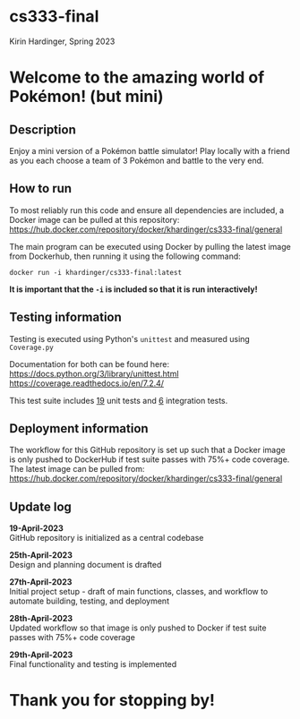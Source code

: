 # cs333-final
Kirin Hardinger, Spring 2023

# Welcome to the amazing world of Pokémon! (but mini)

## Description

Enjoy a mini version of a Pokémon battle simulator! Play locally with a friend as you each choose a team of 3 Pokémon and battle to the very end.

## How to run
To most reliably run this code and ensure all dependencies are included, a Docker image can be pulled at this repository: https://hub.docker.com/repository/docker/khardinger/cs333-final/general

The main program can be executed using Docker by pulling the latest image from Dockerhub, then running it using the following command:

`docker run -i khardinger/cs333-final:latest`

__It is important that the `-i` is included so that it is run interactively!__

## Testing information
Testing is executed using Python's `unittest` and measured using `Coverage.py`

Documentation for both can be found here:  
https://docs.python.org/3/library/unittest.html  
https://coverage.readthedocs.io/en/7.2.4/

This test suite includes <u>19</u> unit tests and <u>6</u> integration tests.

## Deployment information

The workflow for this GitHub repository is set up such that a Docker image is only pushed to DockerHub if test suite passes with 75%+ code coverage. The latest image can be pulled from: https://hub.docker.com/repository/docker/khardinger/cs333-final/general

## Update log
<b>19-April-2023</b>      
GitHub repository is initialized as a central codebase

<b>25th-April-2023</b>    
Design and planning document is drafted

<b>27th-April-2023</b>    
Initial project setup - draft of main functions, classes, and workflow to automate building, testing, and deployment

<b>28th-April-2023</b>    
Updated workflow so that image is only pushed to Docker if test suite passes with 75%+ code coverage

<b>29th-April-2023</b>    
Final functionality and testing is implemented

# Thank you for stopping by!
